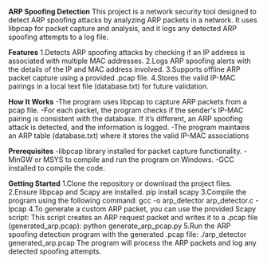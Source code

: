 **ARP Spoofing Detection**
This project is a network security tool designed to detect ARP spoofing attacks by analyzing ARP packets in a network. It uses libpcap for packet capture and analysis, and it logs any detected ARP spoofing attempts to a log file.

**Features**
1.Detects ARP spoofing attacks by checking if an IP address is associated with multiple MAC addresses.
2.Logs ARP spoofing alerts with the details of the IP and MAC address involved.
3.Supports offline ARP packet capture using a provided .pcap file.
4.Stores the valid IP-MAC pairings in a local text file (database.txt) for future validation.

**How It Works**
-The program uses libpcap to capture ARP packets from a pcap file.
-For each packet, the program checks if the sender's IP-MAC pairing is consistent with the database. If it’s different, an ARP spoofing attack is detected, and the information is logged.
-The program maintains an ARP table (database.txt) where it stores the valid IP-MAC associations

**Prerequisites**
-libpcap library installed for packet capture functionality.
-MinGW or MSYS to compile and run the program on Windows.
-GCC installed to compile the code.

**Getting Started**
1.Clone the repository or download the project files.
2.Ensure libpcap and Scapy are installed.
pip install scapy
3.Compile the program using the following command:
gcc -o arp_detector arp_detector.c -lpcap
4.To generate a custom ARP packet, you can use the provided Scapy script:
This script creates an ARP request packet and writes it to a .pcap file (generated_arp.pcap):
python generate_arp_pcap.py
5.Run the ARP spoofing detection program with the generated .pcap file:
./arp_detector generated_arp.pcap
The program will process the ARP packets and log any detected spoofing attempts.

